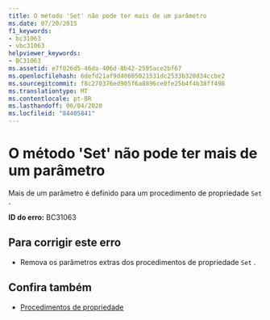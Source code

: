 ```yaml
---
title: O método 'Set' não pode ter mais de um parâmetro
ms.date: 07/20/2015
f1_keywords:
- bc31063
- vbc31063
helpviewer_keywords:
- BC31063
ms.assetid: e7f026d5-46da-406d-8b42-2595ace2bf67
ms.openlocfilehash: 6defd21af9d40605021531dc2533b320d34ccbe2
ms.sourcegitcommit: f8c270376ed905f6a8896ce0fe25b4f4b38ff498
ms.translationtype: MT
ms.contentlocale: pt-BR
ms.lasthandoff: 06/04/2020
ms.locfileid: "84405841"
---
```

# <a name="set-method-cannot-have-more-than-one-parameter"></a>O método 'Set' não pode ter mais de um parâmetro
Mais de um parâmetro é definido para um procedimento de propriedade `Set` .  
  
 **ID do erro:** BC31063  
  
## <a name="to-correct-this-error"></a>Para corrigir este erro  
  
- Remova os parâmetros extras dos procedimentos de propriedade `Set` .  
  
## <a name="see-also"></a>Confira também

- [Procedimentos de propriedade](../programming-guide/language-features/procedures/property-procedures.md)
